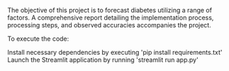 The objective of this project is to forecast diabetes utilizing a range of factors. A comprehensive report detailing the implementation process, processing steps, and observed accuracies accompanies the project.

To execute the code:

Install necessary dependencies by executing 'pip install requirements.txt'
Launch the Streamlit application by running 'streamlit run app.py'
